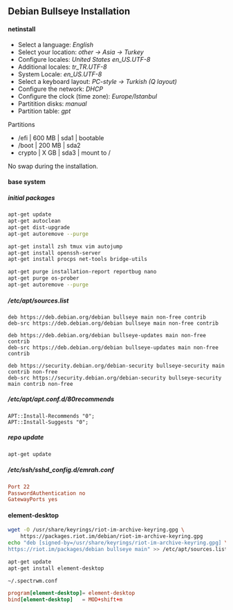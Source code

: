 ## Debian Bullseye Installation

#### netinstall

- Select a language: _English_
- Select your location: _other -> Asia -> Turkey_
- Configure locales: _United States en_US.UTF-8_
- Additional locales: _tr_TR.UTF-8_
- System Locale: _en_US.UTF-8_
- Select a keyboard layout: _PC-style -> Turkish (Q layout)_
- Configure the network: _DHCP_
- Configure the clock (time zone): _Europe/Istanbul_
- Partitition disks: _manual_
- Partition table: _gpt_

Partitions

- /efi | 600 MB | sda1 | bootable
- /boot | 200 MB | sda2
- crypto | X GB | sda3 | mount to /

No swap during the installation.

#### base system

##### initial packages

```bash
apt-get update
apt-get autoclean
apt-get dist-upgrade
apt-get autoremove --purge

apt-get install zsh tmux vim autojump
apt-get install openssh-server
apt-get install procps net-tools bridge-utils

apt-get purge installation-report reportbug nano
apt-get purge os-prober
apt-get autoremove --purge
```

##### /etc/apt/sources.list

```
deb https://deb.debian.org/debian bullseye main non-free contrib
deb-src https://deb.debian.org/debian bullseye main non-free contrib

deb https://deb.debian.org/debian bullseye-updates main non-free contrib
deb-src https://deb.debian.org/debian bullseye-updates main non-free contrib

deb https://security.debian.org/debian-security bullseye-security main contrib non-free
deb-src https://security.debian.org/debian-security bullseye-security main contrib non-free
```

##### /etc/apt/apt.conf.d/80recommends

```
APT::Install-Recommends "0";
APT::Install-Suggests "0";
```

##### repo update

```bash
apt-get update
```

##### /etc/ssh/sshd_config.d/emrah.conf

```conf
Port 22
PasswordAuthentication no
GatewayPorts yes
```

#### element-desktop

```bash
wget -O /usr/share/keyrings/riot-im-archive-keyring.gpg \
    https://packages.riot.im/debian/riot-im-archive-keyring.gpg
echo "deb [signed-by=/usr/share/keyrings/riot-im-archive-keyring.gpg] \
https://riot.im/packages/debian bullseye main" >> /etc/apt/sources.list

apt-get update
apt-get install element-desktop
```

`~/.spectrwm.conf`

```conf
program[element-desktop]= element-desktop
bind[element-desktop]   = MOD+shift+m
```
